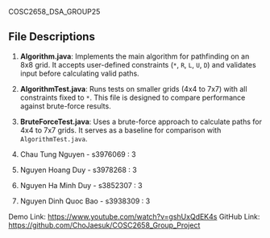COSC2658_DSA_GROUP25

## File Descriptions
1. **Algorithm.java**: Implements the main algorithm for pathfinding on an 8x8 grid. It accepts user-defined constraints (`*`, `R`, `L`, `U`, `D`) and validates input before calculating valid paths.

2. **AlgorithmTest.java**: Runs tests on smaller grids (4x4 to 7x7) with all constraints fixed to `*`. This file is designed to compare performance against brute-force results.

3. **BruteForceTest.java**: Uses a brute-force approach to calculate paths for 4x4 to 7x7 grids. It serves as a baseline for comparison with `AlgorithmTest.java`.

1. Chau Tung Nguyen  - s3976069 : 3
2. Nguyen Hoang Duy  - s3978268 : 3
3. Nguyen Ha Minh Duy - s3852307 : 3
4. Nguyen Dinh Quoc Bao - s3938309 : 3

Demo Link: https://www.youtube.com/watch?v=gshUxQdEK4s
GitHub Link: https://github.com/ChoJaesuk/COSC2658_Group_Project